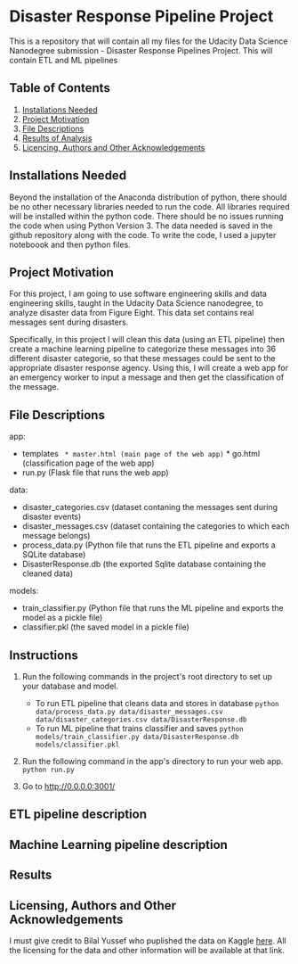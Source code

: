 # Disaster Response Pipeline Project
This is a repository that will contain all my files for the Udacity Data Science Nanodegree submission - Disaster Response Pipelines Project. This will contain ETL and ML pipelines


## Table of Contents
1. [Installations Needed](#installations-needed)
2. [Project Motivation](#project-motivation)
3. [File Descriptions](#file-descriptions)
4. [Results of Analysis](#results-of-analysis)
5. [Licencing, Authors and Other Acknowledgements](#licensing-authors-and-other-acknowledgements)

## Installations Needed
Beyond the installation of the Anaconda distribution of python, there should be no other necessary libraries needed to run the code. All libraries required will be installed within the python code. There should be no issues running the code when using Python Version 3. The data needed is saved in the github repository along with the code. To write the code, I used a jupyter noteboook and then python files.

## Project Motivation
For this project, I am going to use software engineering skills and data engineering skills, taught in the Udacity Data Science nanodegree, to analyze disaster data from Figure Eight. This data set contains real messages sent during disasters. 

Specifically, in this project I will clean this data (using an ETL pipeline) then create a machine learning pipeline to categorize these messages into 36 different disaster categorie, so that these messages could be sent to the appropriate disaster response agency. Using this, I will create a web app for an emergency worker to input a message and then get the classification of the message.

## File Descriptions

app: 
  - templates
 `  * master.html (main page of the web app)
 `  * go.html (classification page of the web app)
  - run.py (Flask file that runs the web app)

data:
  - disaster_categories.csv (dataset contaning the messages sent during disaster events)
  - disaster_messages.csv (dataset containing the categories to which each message belongs)
  - process_data.py (Python file that runs the ETL pipeline and exports a SQLite database)
  - DisasterResponse.db (the exported Sqlite database containing the cleaned data)

models:
 - train_classifier.py (Python file that runs the ML pipeline and exports the model as a pickle file)
 - classifier.pkl (the saved model in a pickle file)

## Instructions
1. Run the following commands in the project's root directory to set up your database and model.

    - To run ETL pipeline that cleans data and stores in database
        `python data/process_data.py data/disaster_messages.csv data/disaster_categories.csv data/DisasterResponse.db`
    - To run ML pipeline that trains classifier and saves
        `python models/train_classifier.py data/DisasterResponse.db models/classifier.pkl`

2. Run the following command in the app's directory to run your web app.
    `python run.py`

3. Go to http://0.0.0.0:3001/

## ETL pipeline description

## Machine Learning pipeline description

## Results

## Licensing, Authors and Other Acknowledgements
I must give credit to Bilal Yussef who puplished the data on Kaggle [here](https://www.kaggle.com/bilalyussef/google-books-dataset). All the licensing for the data and other information will be available at that link.





